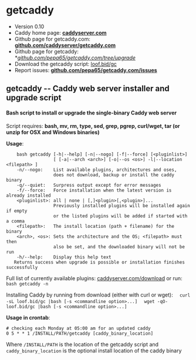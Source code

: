 # getcaddy

* Version 0.10
* Caddy home page: **[caddyserver.com](https://caddyserver.com)**
* Github page for getcaddy.com: **[github.com/caddyserver/getcaddy.com](https://github.com/caddyserver/getcaddy.com)**
* Github page for getcaddy: **[github.com/pepa65/getcaddy.com/tree/upgrade](https://github.com/pepa65/getcaddy.com/tree/upgrade)*
* Download the getcaddy script: [loof.bid/gc](https://loof.bid/gc)
* Report issues: **[github.com/pepa65/getcaddy.com/issues](https://github.com/pepa65/getcaddy.com/issues)**

## getcaddy -- Caddy web server installer and upgrade script

#### Bash script to install or upgrade the single-binary Caddy web server

Script requires: **bash, mv, rm, type, sed, grep, pgrep, curl/wget, tar
(or unzip for OSX and Windows binaries)**

**Usage**:
```
    bash getcaddy [-h|--help] [-n|--nogo] [-f|--force] [<pluginlist>]
                  [ [-a|--arch <arch>] [-o|--os <os>] -l|--location <filepath> ]
    -n/--nogo:    List available plugins, architectures and oses,
                  does not download, backup or install the caddy binary
    -q/--quiet:   Surpress output except for error messages
    -f/--force:   Force installation when the latest version is already installed
    <pluginlist>: all | none | [,]<plugin>[,<plugin>]...
                  Previously installed plugins will be installed again if empty
                  or the listed plugins will be added if started with a comma
    <filepath>:   The install location (path + filename) for the binary
    <arch>, <os>: Sets the architecture and the OS; <filepath> must then
                  also be set, and the downloaded binary will not be run
    -h/--help:    Display this help text
   Returns success when upgrade is possible or installation finishes successfully
```
Full list of currently available plugins: [caddyserver.com/download](https://caddyserver.com/download)
or run: `bash getcaddy -n`

Installing Caddy by running from download (either with curl or wget):
`  curl -sL loof.bid/gc |bash [-s <commandline option>...]`
`  wget -qO- loof.bid/gc |bash [-s <commandline option>...]`

**Usage in crontab**:

```cron
# checking each Monday at 05:00 am for an updated caddy
0 5 * * 1 /INSTALL/PATH/getcaddy [caddy_binary_location]
```
Where `/INSTALL/PATH` is the location of the getcaddy script and
`caddy_binary_location` is the optional install location of the caddy binary
